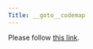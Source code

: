 ```yaml
---
Title: __goto__codemap
---
```


<head><meta http-equiv="refresh" content="1; url='/research/softwarecartography'" /></head><body><p>Please follow <a href="/research/softwarecartography">this link</a>.</p></body>
